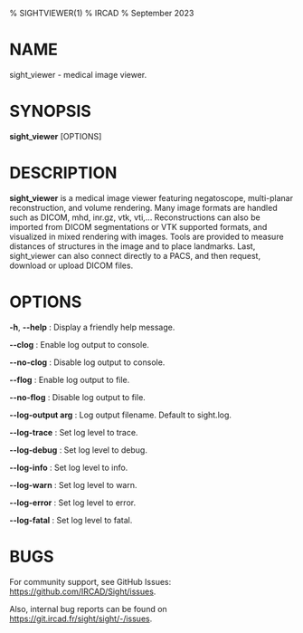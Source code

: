 % SIGHTVIEWER(1)
% IRCAD
% September 2023

# NAME

sight_viewer - medical image viewer.

# SYNOPSIS

**sight_viewer** \[OPTIONS\]

# DESCRIPTION

**sight_viewer** is a medical image viewer featuring negatoscope, multi-planar reconstruction, and volume rendering.
Many image formats are handled such as DICOM, mhd, inr.gz, vtk, vti,... Reconstructions can also be imported from DICOM
segmentations or VTK supported formats, and visualized in mixed rendering with images.
Tools are provided to measure distances of structures in the image and to place landmarks.
Last, sight_viewer can also connect directly to a PACS, and then request, download or upload DICOM files.

# OPTIONS

**-h**, **\--help**
:   Display a friendly help message.

**\--clog**
:   Enable log output to console.

**\--no-clog**
:   Disable log output to console.

**\--flog**
:   Enable log output to file.

**\--no-flog**
:   Disable log output to file.

**\--log-output arg**
:   Log output filename. Default to sight.log.

**\--log-trace**
:   Set log level to trace.

**\--log-debug**
:   Set log level to debug.

**\--log-info**
:   Set log level to info.

**\--log-warn**
:   Set log level to warn.

**\--log-error**
:   Set log level to error.

**\--log-fatal**
:   Set log level to fatal.

# BUGS

For community support, see GitHub Issues: <https://github.com/IRCAD/Sight/issues>.

Also, internal bug reports can be found on <https://git.ircad.fr/sight/sight/-/issues>.
